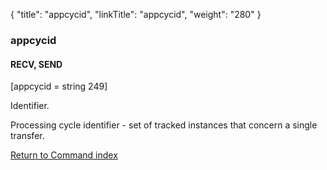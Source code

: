 {
    "title": "appcycid",
    "linkTitle": "appcycid",
    "weight": "280"
}<span id="appcycid"></span>

### appcycid

#### RECV, SEND

\[appcycid = string 249\]

Identifier.

Processing cycle identifier - set of tracked instances that concern
a single transfer.

[Return to Command index](../../)
